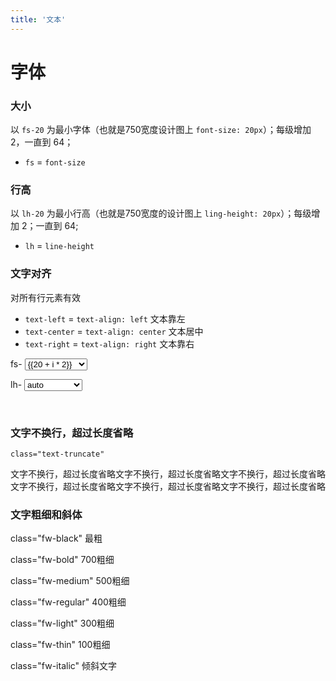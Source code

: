 ```yaml
---
title: '文本'
---
```


# 字体

### 大小

以 `fs-20` 为最小字体（也就是750宽度设计图上 `font-size: 20px`）；每级增加 2，一直到 64；
- `fs` = `font-size`

### 行高

以 `lh-20` 为最小行高（也就是750宽度的设计图上 `ling-height: 20px`）；每级增加 2；一直到 64;
- `lh` = `line-height`

### 文字对齐

对所有行元素有效

- `text-left` = `text-align: left` 文本靠左
- `text-center` = `text-align: center` 文本居中
- `text-right` = `text-align: right` 文本靠右

fs- <select v-model="fontSize" style="min-width:100px">
	<option v-for="(item, i) in 23" :key="i">{{20 + i * 2}}</option>
</select>

lh- <select v-model="lineHeight">
	<option>auto</option>
	<option v-for="(item, i) in 23" :key="i">{{20 + i * 2}}</option>
</select>

<template>
<div>
	<button @click="_align('left')">text-left</button>
	<button @click="_align('center')">text-center</button>
	<button @click="_align('right')">text-right</button>
	<br/><br/>
	<div class="pa-2" :class="`fs-${fontSize} lh-${lineHeight} text-${textAlign}`" style="border: 1px solid #ccc">
		fs-{{fontSize}}</br/>
		lh-{{lineHeight}}<br/>
		text-{{textAlign}}
	</div>
</div>
</template>

<br/>

### 文字不换行，超过长度省略

`class="text-truncate"`

<p class="text-truncate">文字不换行，超过长度省略文字不换行，超过长度省略文字不换行，超过长度省略文字不换行，超过长度省略文字不换行，超过长度省略文字不换行，超过长度省略</p>

### 文字粗细和斜体

<p class="fw-black">class="fw-black" 最粗</p>
<p class="fw-bold">class="fw-bold" 700粗细</p>
<p class="fw-medium">class="fw-medium" 500粗细</p>
<p class="fw-regular">class="fw-regular" 400粗细</p>
<p class="fw-light">class="fw-light" 300粗细</p>
<p class="fw-thin">class="fw-thin" 100粗细</p>
<p class="fw-italic">class="fw-italic" 倾斜文字</p>

<script>
export default {
	data() {
		return {
			fontSize: 20,
			lineHeight: 24,
			textAlign: 'left'
		}
	},
	methods: {
		_align(align) {
			this.textAlign = align;
		}
	}
}
</script>

<style lang="scss">
@import '../plugin/h5-activity.scss';
</style>